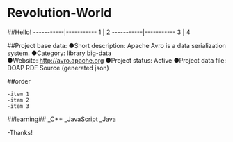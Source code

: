 # Revolution-World
##Hello!
-----------|-----------
      1    |     2
-----------|-----------
      3    |     4

##Project base data:
●Short description: Apache Avro is a data serialization system.
●Category: library   big-data  
●Website: http://avro.apache.org
●Project status: Active
●Project data file: DOAP RDF Source (generated json)

##order
```
-item 1
-item 2
-item 3
```


##learning##
_C++
_JavaScript
_Java

-Thanks!
